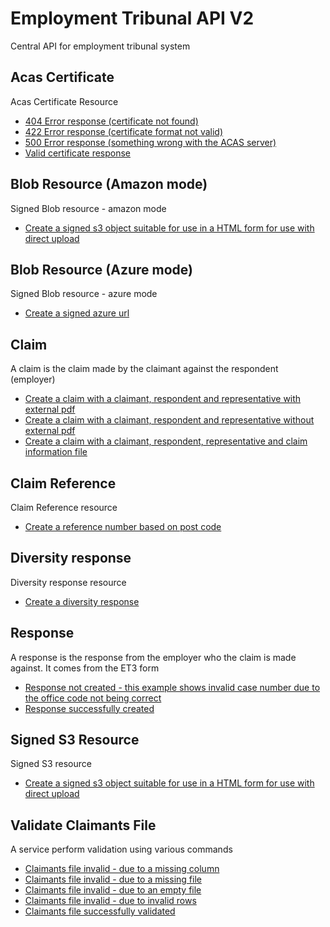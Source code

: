 # Employment Tribunal API V2
Central API for employment tribunal system

## Acas Certificate

Acas Certificate Resource

* [404 Error response (certificate not found)](acas_certificate/404_error_response_(certificate_not_found).md)
* [422 Error response (certificate format not valid)](acas_certificate/422_error_response_(certificate_format_not_valid).md)
* [500 Error response (something wrong with the ACAS server)](acas_certificate/500_error_response_(something_wrong_with_the_acas_server).md)
* [Valid certificate response](acas_certificate/valid_certificate_response.md)

## Blob Resource (Amazon mode)

Signed Blob resource - amazon mode

* [Create a signed s3 object suitable for use in a HTML form for use with direct upload](blob_resource_(amazon_mode)/create_a_signed_s3_object_suitable_for_use_in_a_html_form_for_use_with_direct_upload.md)

## Blob Resource (Azure mode)

Signed Blob resource - azure mode

* [Create a signed azure url](blob_resource_(azure_mode)/create_a_signed_azure_url.md)

## Claim

A claim is the claim made by the claimant against the respondent (employer)

* [Create a claim with a claimant, respondent and representative with external pdf](claim/create_a_claim_with_a_claimant,_respondent_and_representative_with_external_pdf.md)
* [Create a claim with a claimant, respondent and representative without external pdf](claim/create_a_claim_with_a_claimant,_respondent_and_representative_without_external_pdf.md)
* [Create a claim with a claimant, respondent, representative and claim information file](claim/create_a_claim_with_a_claimant,_respondent,_representative_and_claim_information_file.md)

## Claim Reference

Claim Reference resource

* [Create a reference number based on post code](claim_reference/create_a_reference_number_based_on_post_code.md)

## Diversity response

Diversity response resource

* [Create a diversity response](diversity_response/create_a_diversity_response.md)

## Response

A response is the response from the employer who the claim is made against.  It comes from the ET3 form

* [Response not created - this example shows invalid case number due to the office code not being correct](response/response_not_created_-_this_example_shows_invalid_case_number_due_to_the_office_code_not_being_correct.md)
* [Response successfully created](response/response_successfully_created.md)

## Signed S3 Resource

Signed S3 resource

* [Create a signed s3 object suitable for use in a HTML form for use with direct upload](signed_s3_resource/create_a_signed_s3_object_suitable_for_use_in_a_html_form_for_use_with_direct_upload.md)

## Validate Claimants File

A service perform validation using various commands

* [Claimants file invalid - due to a missing column](validate_claimants_file/claimants_file_invalid_-_due_to_a_missing_column.md)
* [Claimants file invalid - due to a missing file](validate_claimants_file/claimants_file_invalid_-_due_to_a_missing_file.md)
* [Claimants file invalid - due to an empty file](validate_claimants_file/claimants_file_invalid_-_due_to_an_empty_file.md)
* [Claimants file invalid - due to invalid rows](validate_claimants_file/claimants_file_invalid_-_due_to_invalid_rows.md)
* [Claimants file successfully validated](validate_claimants_file/claimants_file_successfully_validated.md)

